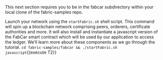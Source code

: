 This next section requires you to be in the fabcar subdirectory within your local clone of the fabric-samples repo.

Launch your network using the `startFabric.sh` shell script. This command will spin up a blockchain network comprising peers, orderers, certificate authorities and more. It will also install and instantiate a javascript version of the FabCar smart contract which will be used by our application to access the ledger. We’ll learn more about these components as we go through the tutorial.
`cd fabric-samples/fabcar && ./startFabric.sh javascript`{{execute T2}}
